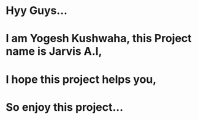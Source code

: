 # Hyy Guys...
# I am Yogesh Kushwaha, this Project name is Jarvis A.I,
# I hope this project helps you,
# So enjoy this project...
